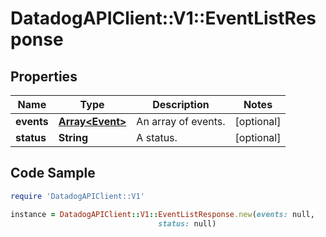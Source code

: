 # DatadogAPIClient::V1::EventListResponse

## Properties

Name | Type | Description | Notes
------------ | ------------- | ------------- | -------------
**events** | [**Array&lt;Event&gt;**](Event.md) | An array of events. | [optional] 
**status** | **String** | A status. | [optional] 

## Code Sample

```ruby
require 'DatadogAPIClient::V1'

instance = DatadogAPIClient::V1::EventListResponse.new(events: null,
                                 status: null)
```


